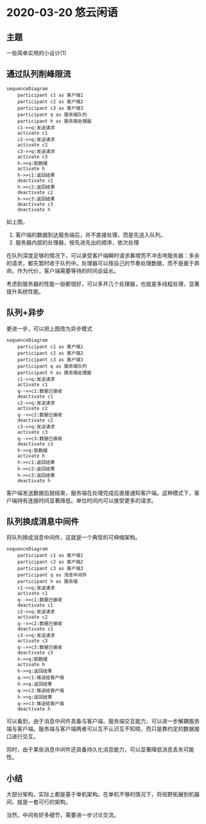 # 2020-03-20 悠云闲语

## 主题

一些简单实用的小设计(1)

## 通过队列削峰限流

```mermaid
sequenceDiagram
    participant c1 as 客户端1
    participant c2 as 客户端2
    participant c3 as 客户端3
    participant q as 服务端队列
    participant h as 服务端处理器
    c1->>q:发送请求
    activate c1
    c2->>q:发送请求
    activate c2
    c3->>q:发送请求
    activate c3
    h->>q:取数据
    activate h
    h->>c1:返回结果
    deactivate c1
    h->>c2:返回结果
    deactivate c2
    h->>c3:返回结果
    deactivate c3
    deactivate h
```

如上图，

1. 客户端的数据到达服务端后，并不直接处理，而是先送入队列。
2. 服务器内部的处理器，按先进先出的顺序，依次处理

在队列深度足够的情况下，可以承受客户端瞬时请求暴增而不冲击垮服务器：多余的请求，都先暂时收于队列中。处理器可以按自己的节奏处理数据，而不是疲于奔命。作为代价，客户端需要等待的时间会延长。

考虑到服务器的性能一般都很好，可以多开几个处理器，也就是多线程处理，显著提升系统性能。

## 队列+异步

更进一步，可以把上图改为异步模式

```mermaid
sequenceDiagram
    participant c1 as 客户端1
    participant c2 as 客户端2
    participant c3 as 客户端3
    participant q as 服务端队列
    participant h as 服务端处理器
    c1->>q:发送请求
    activate c1
    q-->>c1:数据已接收
    deactivate c1
    c2->>q:发送请求
    activate c2
    q-->>c2:数据已接收
    deactivate c2
    c3->>q:发送请求
    activate c3
    q-->>c3:数据已接收
    deactivate c3
    h->>q:取数据
    activate h
    h->>c1:返回结果
    h->>c2:返回结果
    h->>c3:返回结果
    deactivate h
```

客户端发送数据后就结束，服务端在处理完成后直接通知客户端。这种模式下，客户端持有连接时间显著降低。单位时间内可以接受更多的请求。

## 队列换成消息中间件

将队列换成消息中间件，这就是一个典型的可伸缩架构。

```mermaid
sequenceDiagram
    participant c1 as 客户端1
    participant c2 as 客户端2
    participant c3 as 客户端3
    participant q as 消息中间件
    participant h as 服务端
    c1->>q:发送请求
    activate c1
    q-->>c1:数据已接收
    deactivate c1
    c2->>q:发送请求
    activate c2
    q-->>c2:数据已接收
    deactivate c2
    c3->>q:发送请求
    activate c3
    q-->>c3:数据已接收
    deactivate c3
    h->>q:取数据
    activate h
    h->>q:返回结果
    q->>c1:推送给客户端
    h->>q:返回结果
    q->>c2:推送给客户端
    h->>q:返回结果
    q->>c3:推送给客户端
    deactivate h
```

可以看到，由于消息中间件具备与客户端、服务端交互能力，可以进一步解耦服务端与客户端。服务端与客户端两者可以互不认识互不知晓，而只是靠约定的数据接口进行交互。

同时，由于某些消息中间件还具备持久化消息能力，可以显著降低消息丢失可能性。

## 小结

大部分架构，实际上都是基于单机架构。在单机不够的情况下，将视野拓展到机器间，就是一套可行的架构。

当然，中间有好多细节，需要进一步讨论交流。
